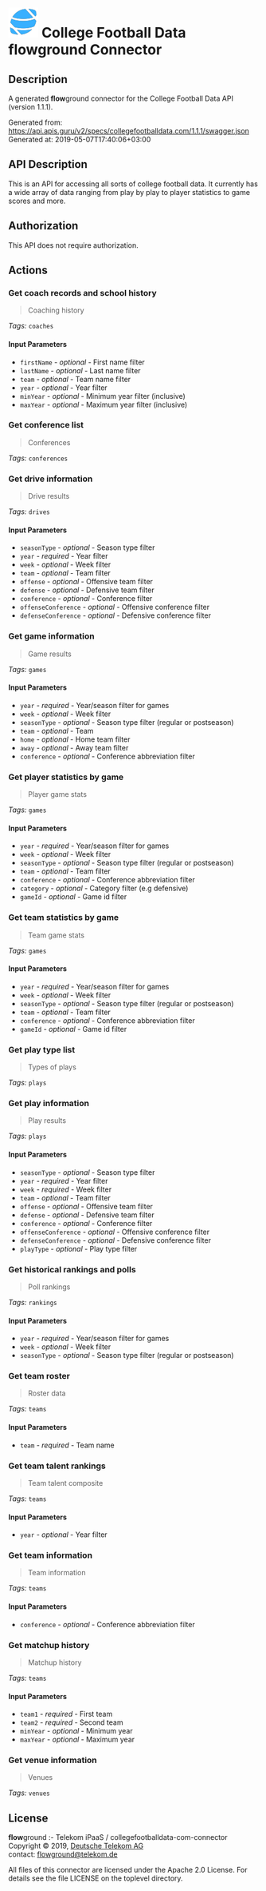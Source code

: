 # ![LOGO](logo.png) College Football Data **flow**ground Connector

## Description

A generated **flow**ground connector for the College Football Data API (version 1.1.1).

Generated from: https://api.apis.guru/v2/specs/collegefootballdata.com/1.1.1/swagger.json<br/>
Generated at: 2019-05-07T17:40:06+03:00

## API Description

This is an API for accessing all sorts of college football data.  It currently has a wide array of data ranging from play by play to player statistics to game scores and more.

## Authorization

This API does not require authorization.

## Actions

### Get coach records and school history

> Coaching history

*Tags:* `coaches`

#### Input Parameters
* `firstName` - _optional_ - First name filter
* `lastName` - _optional_ - Last name filter
* `team` - _optional_ - Team name filter
* `year` - _optional_ - Year filter
* `minYear` - _optional_ - Minimum year filter (inclusive)
* `maxYear` - _optional_ - Maximum year filter (inclusive)

### Get conference list

> Conferences

*Tags:* `conferences`

### Get drive information

> Drive results

*Tags:* `drives`

#### Input Parameters
* `seasonType` - _optional_ - Season type filter
* `year` - _required_ - Year filter
* `week` - _optional_ - Week filter
* `team` - _optional_ - Team filter
* `offense` - _optional_ - Offensive team filter
* `defense` - _optional_ - Defensive team filter
* `conference` - _optional_ - Conference filter
* `offenseConference` - _optional_ - Offensive conference filter
* `defenseConference` - _optional_ - Defensive conference filter

### Get game information

> Game results

*Tags:* `games`

#### Input Parameters
* `year` - _required_ - Year/season filter for games
* `week` - _optional_ - Week filter
* `seasonType` - _optional_ - Season type filter (regular or postseason)
* `team` - _optional_ - Team
* `home` - _optional_ - Home team filter
* `away` - _optional_ - Away team filter
* `conference` - _optional_ - Conference abbreviation filter

### Get player statistics by game

> Player game stats

*Tags:* `games`

#### Input Parameters
* `year` - _required_ - Year/season filter for games
* `week` - _optional_ - Week filter
* `seasonType` - _optional_ - Season type filter (regular or postseason)
* `team` - _optional_ - Team filter
* `conference` - _optional_ - Conference abbreviation filter
* `category` - _optional_ - Category filter (e.g defensive)
* `gameId` - _optional_ - Game id filter

### Get team statistics by game

> Team game stats

*Tags:* `games`

#### Input Parameters
* `year` - _required_ - Year/season filter for games
* `week` - _optional_ - Week filter
* `seasonType` - _optional_ - Season type filter (regular or postseason)
* `team` - _optional_ - Team filter
* `conference` - _optional_ - Conference abbreviation filter
* `gameId` - _optional_ - Game id filter

### Get play type list

> Types of plays

*Tags:* `plays`

### Get play information

> Play results

*Tags:* `plays`

#### Input Parameters
* `seasonType` - _optional_ - Season type filter
* `year` - _required_ - Year filter
* `week` - _required_ - Week filter
* `team` - _optional_ - Team filter
* `offense` - _optional_ - Offensive team filter
* `defense` - _optional_ - Defensive team filter
* `conference` - _optional_ - Conference filter
* `offenseConference` - _optional_ - Offensive conference filter
* `defenseConference` - _optional_ - Defensive conference filter
* `playType` - _optional_ - Play type filter

### Get historical rankings and polls

> Poll rankings

*Tags:* `rankings`

#### Input Parameters
* `year` - _required_ - Year/season filter for games
* `week` - _optional_ - Week filter
* `seasonType` - _optional_ - Season type filter (regular or postseason)

### Get team roster

> Roster data

*Tags:* `teams`

#### Input Parameters
* `team` - _required_ - Team name

### Get team talent rankings

> Team talent composite

*Tags:* `teams`

#### Input Parameters
* `year` - _optional_ - Year filter

### Get team information

> Team information

*Tags:* `teams`

#### Input Parameters
* `conference` - _optional_ - Conference abbreviation filter

### Get matchup history

> Matchup history

*Tags:* `teams`

#### Input Parameters
* `team1` - _required_ - First team
* `team2` - _required_ - Second team
* `minYear` - _optional_ - Minimum year
* `maxYear` - _optional_ - Maximum year

### Get venue information

> Venues

*Tags:* `venues`

## License

**flow**ground :- Telekom iPaaS / collegefootballdata-com-connector<br/>
Copyright © 2019, [Deutsche Telekom AG](https://www.telekom.de)<br/>
contact: flowground@telekom.de

All files of this connector are licensed under the Apache 2.0 License. For details
see the file LICENSE on the toplevel directory.
